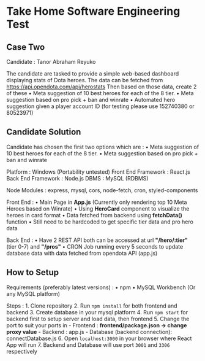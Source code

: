 # Take Home Software Engineering Test

## Case Two

Candidate : Tanor Abraham Reyuko

The candidate are tasked to provide a simple web-based dashboard displaying stats of Dota
heroes. The data can be fetched from https://api.opendota.com/api/herostats
Then based on those data, create 2 of these
• Meta suggestion of 10 best heroes for each of the 8 tier.
• Meta suggestion based on pro pick + ban and winrate
• Automated hero suggestion given a player account ID (for testing please use 152740380
or 80523971)

## Candidate Solution 
Candidate has chosen the first two options which are :
• Meta suggestion of 10 best heroes for each of the 8 tier.
• Meta suggestion based on pro pick + ban and winrate

Platform : Windows (Portability untested)
Front End Framework : React.js
Back End Framework : Node.js
DBMS : MySQL (RDBMS)

Node Modules : express, mysql, cors, node-fetch, cron, styled-components

Front End :
    • Main Page in **App.js** (Currently only rendering top 10 Meta Heroes based on Winrate)
    • Using **HeroCard** component to visualize the heroes in card format
    • Data fetched from backend using **fetchData()** function
    • Still need to be hardcoded to get specific tier data and pro hero data

Back End :
    • Have 2 REST API both can be accessed at url **"/hero/:tier"** (tier 0-7) and **"/pros"**
    • CRON Job running every 5 seconds to update database data with data fetched from opendota API (app.js)

## How to Setup
Requirements (preferably latest versions) :
    • npm 
    • MySQL Workbench (Or any MySQL platform)

Steps :
    1. Clone repository
    2. Run `npm install` for both frontend and backend
    3. Create database in your mysql platform 
    4. Run `npm start` for backend first to setup server and load data, then frontend
    5. Change the port to suit your ports in 
        - Frontend : **frontend/package.json -> change proxy value**
        - Backend : app.js
        - Database (backend connection): connectDatabase.js 
    6. Open `localhost:3000` in your browser where React App will run
    7. Backend and Database will use port `3001` and `3306` respectively
